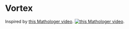 # Vortex

Inspired by [this Mathologer video](https://www.youtube.com/watch?v=6ZrO90AI0c8&t=993s).
[![this Mathologer video](http://i3.ytimg.com/vi/6ZrO90AI0c8/maxresdefault.jpg)](https://www.youtube.com/watch?v=6ZrO90AI0c8&t=993s).